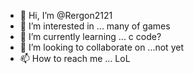 - 👋 Hi, I’m @Rergon2121
- 👀 I’m interested in ... many of games
- 🌱 I’m currently learning ... c code?
- 💞️ I’m looking to collaborate on ...not yet
- 📫 How to reach me ... LoL

<!---
Rergon2121/Rergon2121 is a ✨ special ✨ repository because its `README.md` (this file) appears on your GitHub profile.
You can click the Preview link to take a look at your changes.
--->
